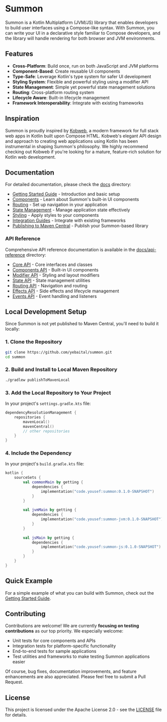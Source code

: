 # Summon

Summon is a Kotlin Multiplatform (JVM/JS) library that enables developers to build user interfaces using a Compose-like syntax. With Summon, you can write your UI in a declarative style familiar to Compose developers, and the library will handle rendering for both browser and JVM environments.

## Features

- **Cross-Platform**: Build once, run on both JavaScript and JVM platforms
- **Component-Based**: Create reusable UI components
- **Type-Safe**: Leverage Kotlin's type system for safer UI development
- **Styling System**: Flexible and powerful styling using a modifier API
- **State Management**: Simple yet powerful state management solutions
- **Routing**: Cross-platform routing system
- **Lifecycle Aware**: Built-in lifecycle management
- **Framework Interoperability**: Integrate with existing frameworks

## Inspiration

Summon is proudly inspired by [Kobweb](https://github.com/varabyte/kobweb), a modern framework for full stack web apps in Kotlin built upon Compose HTML. Kobweb's elegant API design and approach to creating web applications using Kotlin has been instrumental in shaping Summon's philosophy. We highly recommend checking out Kobweb if you're looking for a mature, feature-rich solution for Kotlin web development.

## Documentation

For detailed documentation, please check the [docs](docs/README.md) directory:

- [Getting Started Guide](docs/getting-started.md) - Introduction and basic setup
- [Components](docs/components.md) - Learn about Summon's built-in UI components
- [Routing](docs/routing.md) - Set up navigation in your application
- [State Management](docs/state-management.md) - Manage application state effectively
- [Styling](docs/styling.md) - Apply styles to your components
- [Integration Guides](docs/integration-guides.md) - Integrate with existing frameworks
- [Publishing to Maven Central](docs/publishing.md) - Publish your Summon-based library

### API Reference

Comprehensive API reference documentation is available in the [docs/api-reference](docs/api-reference) directory:

- [Core API](docs/api-reference/core.md) - Core interfaces and classes
- [Components API](docs/api-reference/components.md) - Built-in UI components
- [Modifier API](docs/api-reference/modifier.md) - Styling and layout modifiers
- [State API](docs/api-reference/state.md) - State management utilities
- [Routing API](docs/api-reference/routing.md) - Navigation and routing
- [Effects API](docs/api-reference/effects.md) - Side effects and lifecycle management
- [Events API](docs/api-reference/events.md) - Event handling and listeners

## Local Development Setup

Since Summon is not yet published to Maven Central, you'll need to build it locally:

### 1. Clone the Repository

```bash
git clone https://github.com/yebaital/summon.git
cd summon
```

### 2. Build and Install to Local Maven Repository

```bash
./gradlew publishToMavenLocal
```

### 3. Add the Local Repository to Your Project

In your project's `settings.gradle.kts` file:

```kotlin
dependencyResolutionManagement {
    repositories {
        mavenLocal()
        mavenCentral()
        // other repositories
    }
}
```

### 4. Include the Dependency

In your project's `build.gradle.kts` file:

```kotlin
kotlin {
    sourceSets {
        val commonMain by getting {
            dependencies {
                implementation("code.yousef:summon:0.1.0-SNAPSHOT")
            }
        }
        
        val jvmMain by getting {
            dependencies {
                implementation("code.yousef:summon-jvm:0.1.0-SNAPSHOT")
            }
        }
        
        val jsMain by getting {
            dependencies {
                implementation("code.yousef:summon-js:0.1.0-SNAPSHOT")
            }
        }
    }
}
```

## Quick Example

For a simple example of what you can build with Summon, check out the [Getting Started Guide](docs/getting-started.md).

## Contributing

Contributions are welcome! We are currently **focusing on testing contributions** as our top priority. We especially welcome:

- Unit tests for core components and APIs
- Integration tests for platform-specific functionality
- End-to-end tests for sample applications
- Test utilities and frameworks to make testing Summon applications easier

Of course, bug fixes, documentation improvements, and feature enhancements are also appreciated. Please feel free to submit a Pull Request.

## License

This project is licensed under the Apache License 2.0 - see the [LICENSE](LICENSE) file for details.